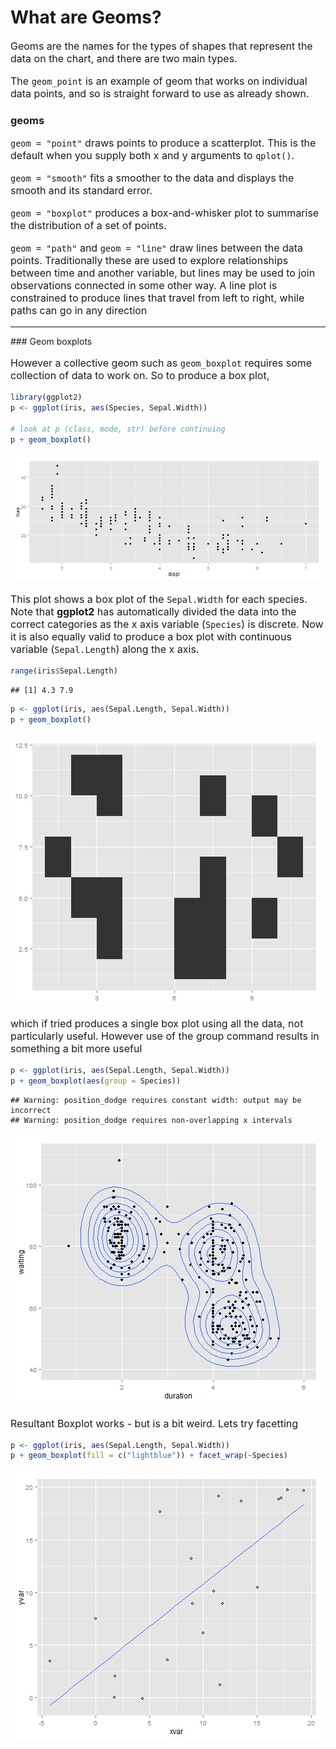 <style>
  p {     font-size:16px;
  }
</style>
What are Geoms?
==================

Geoms are the names for the types of shapes that represent the data on the chart, and there are two main types. 

The `geom_point` is an example of geom that works on individual data points, and so is straight forward to use as already 
shown. 

### geoms
`geom = "point"` draws points to produce a scatterplot. This is the default
when you supply both x and y arguments to `qplot()`.

`geom = "smooth"` fits a smoother to the data and displays the smooth and
its standard error.

`geom = "boxplot"` produces a box-and-whisker plot to summarise the
distribution of a set of points.

`geom = "path"` and `geom = "line"` draw lines between the data points.
Traditionally these are used to explore relationships between time and
another variable, but lines may be used to join observations connected in
some other way. A line plot is constrained to produce lines that travel from
left to right, while paths can go in any direction
<hr>
### Geom boxplots


However a collective geom such as `geom_boxplot` requires some collection of data to work on. So to produce a box plot,


```r
library(ggplot2)
p <- ggplot(iris, aes(Species, Sepal.Width))

# look at p (class, mode, str) before continuing
p + geom_boxplot()
```

![plot of chunk unnamed-chunk-1](figure/unnamed-chunk-1.png) 


This plot shows a box plot of the `Sepal.Width` for each species. Note that **ggplot2** has automatically divided the data into the correct categories as the x axis variable (`Species`) is discrete. Now it is also equally valid to produce a box plot with continuous variable (`Sepal.Length`) along the x axis.


```r
range(iris$Sepal.Length)
```

```
## [1] 4.3 7.9
```

```r
p <- ggplot(iris, aes(Sepal.Length, Sepal.Width))
p + geom_boxplot()
```

![plot of chunk unnamed-chunk-2](figure/unnamed-chunk-2.png) 

which if tried produces a single box plot using all the data, not particularly useful. However use of the group command results in something a bit more useful

```r
p <- ggplot(iris, aes(Sepal.Length, Sepal.Width))
p + geom_boxplot(aes(group = Species))
```

```
## Warning: position_dodge requires constant width: output may be incorrect
## Warning: position_dodge requires non-overlapping x intervals
```

![plot of chunk unnamed-chunk-3](figure/unnamed-chunk-3.png) 

Resultant Boxplot works - but is a bit weird. Lets try facetting


```r
p <- ggplot(iris, aes(Sepal.Length, Sepal.Width))
p + geom_boxplot(fill = c("lightblue")) + facet_wrap(~Species)
```

![plot of chunk unnamed-chunk-4](figure/unnamed-chunk-4.png) 


